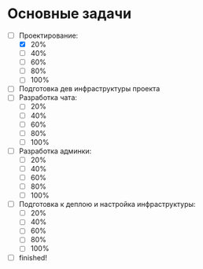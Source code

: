 # Основные задачи

- [ ] Проектирование:
  - [X] 20%
  - [ ] 40%
  - [ ] 60%
  - [ ] 80%
  - [ ] 100%
- [ ] Подготовка дев инфраструктуры проекта
- [ ] Разработка чата:
  - [ ] 20%
  - [ ] 40%
  - [ ] 60%
  - [ ] 80%
  - [ ] 100%
- [ ] Разработка админки:
  - [ ] 20%
  - [ ] 40%
  - [ ] 60%
  - [ ] 80%
  - [ ] 100%
- [ ] Подготовка к деплою и настройка инфраструктуры:
  - [ ] 20%
  - [ ] 40%
  - [ ] 60%
  - [ ] 80%
  - [ ] 100%
- [ ] finished!